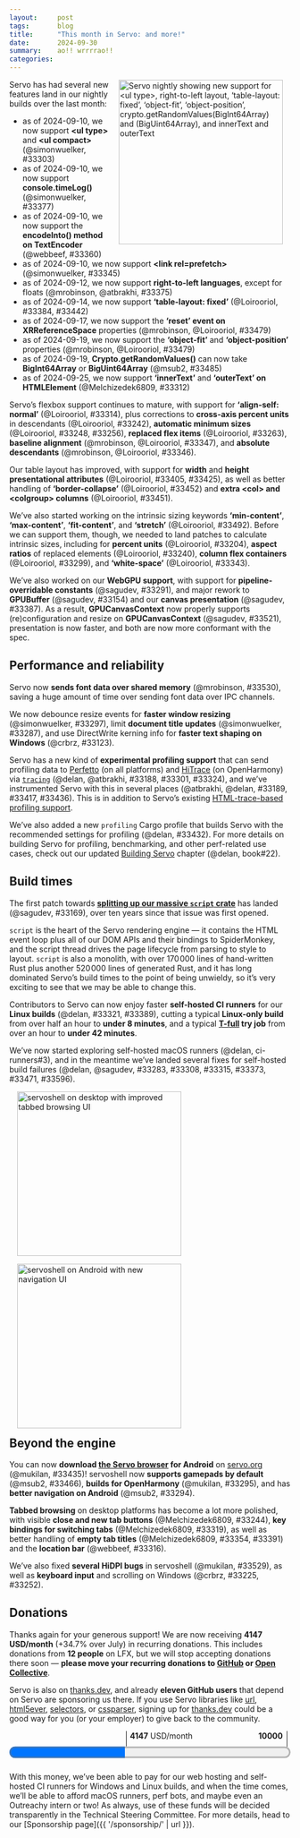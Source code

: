 ```yaml
---
layout:     post
tags:       blog
title:      "This month in Servo: and more!"
date:       2024-09-30
summary:    ao!! wrrrrao!!
categories:
---
```


<!--
- donations
    - opencollective 2005.00/month
    - github 2022.00/month
    - lfx 120/month (11 donors)
    - thanks.dev (11 donors)
- DONE new features
    - DONE ‘table-layout: fixed’ 33384 33442
    - DONE ‘object-fit’ and ‘object-position’ 33479
    - DONE innerText and outerText 33312
    - DONE console.timeLog 33377
    - DONE encodeInto() method on TextEncoder 33360
    - DONE Crypto.getRandomValues() now accepts BigInt64 and BigUint64 33485
    - DONE <link rel=prefetch> 33345
    - DONE <ul type> and <ul compact> 33303
    - SKIP <q cite> 33307
- rendering
    - DONE right-to-left support (except floats) 33375
    - absolute descendants of atomic inlines 33336
    - min/max-block-size block containers 33203
    - min/max-block-size floats 33241
    - DONE start work on min-content|max-content|fit-content|stretch 33492
    - correct ‘white-space: break-spaces’ with ‘word-break: keep-all’ 33376
    - ‘position: relative’ on <caption> 33426
    - more correct CustomEvent 33481
    - more correct requestAnimationForm delivery 33395
    - canvas width height? 33211
- DONE intrinsic sizes (min/max-content)
    - DONE block size for percentage descendants 33204
    - DONE replaced aspect ratio 33240
    - DONE column flex containers 33299
    - DONE ‘white-space: nowrap’ 33343
- DONE tables
    - DONE width and height attributes on table-related elements 33405 33425
    - DONE better handling of extra <col> and <colgroup> 33451
    - DONE better ‘border-collapse’ 33452
- fetch
    - send Accept-Encoding with Range header 33496
- DONE flexbox
    - DONE ‘align-self: normal’ 33314
    - DONE cross-axis percentages in flex items 33242
    - DONE automatic minimum sizes 33248
    - DONE automatic minimum sizes ‘aspect-ratio’ 33256
    - DONE replaced aspect ratio 33263
    - DONE correct baselines 33347
    - DONE absolute descendants of flex containers 33346
- DONE webgpu
    - SKIP(reverted) texture formats 33504
    - DONE GPUBuffer 33154
    - DONE destroy() method on GPUTexture 33534
    - DONE canvas presentation 33521
    - DONE pipeline-overridable constants in GPUProgrammableStage 33291
    - DONE faster uploads to webrender 33387
- DONE webxr
    - DONE reference space reset events 33460
- DONE servoshell
    - DONE nightly builds for android aarch64 33435
    - DONE gamepads now enabled by default 33466
    - DONE better navigation on android 33294
    - DONE windows keyboard input and scrolling 33225 33252
    - DONE fixed hidpi 33529
    - DONE now supports ohos 33295
    - DONE tab mouse x/+/middle-click 33244
    - DONE tab keyboard shortcuts 33319
    - DONE tab empty titles 33354 33391
    - DONE location when switching tabs 33316
- ohos
    - back forward 33206 33511
    - ffi vsync 33117
    - webgl 33257
- DONE perf
    - DONE faster window resizing 33297
    - DONE faster test shaping on windows 33123
    - DONE shared memory font data 33530
    - SKIP mach test-speedometer headless 33187 33247
    - DONE start(?) of splitting up script crate 33169
    - DONE experimental tracing support with perfetto 33188 33301
    - DONE ...and hitrace 33324
    - DONE ...and tracing events 33189 33417 33436
    - DONE profiling build profile 33432 book#22
    - DONE fixed excessive document title updates 33287
- upgrades
    - stylo 2024-09-02 33370 33472
    - wgpu 33266 33357 33506
    - mozjs 33536 33537
    - html5ever 0.29 xml5ever 0.20 33412
    - rust-version in Cargo.toml 33483
- crashes
    - duration underflow on finsandfoamfreediving.com 33341
    - devtools 33305 33381
    - large table column widths 33424
- DONE ci
    - DONE self-hosted linux 33321 33389
    - DONE self-hosted fixes 33283 33308 33315 33373 33471 33596

untriaged from last month:
>>> 2024-08-26T06:09:38Z
    e0e562137ce8d985c5bda8e65add5edb8409c25f	https://github.com/servo/servo/pull/33185	Add fallback value for data['message'] (#33185)
+   88d87702147b296de230c120e636fe97f8466e96	https://github.com/servo/servo/pull/33169	Use global exports from derives (#33169)
>>> 2024-08-27T06:07:55Z
    b6d5ac09b0b2acbb0f5b00232e53d0111a159063	https://github.com/servo/servo/pull/33114	mach: introduce `BuildTarget` abstraction (#33114)
+   4397d8a02156a009d16d8b79796b1e54ca635624	https://github.com/servo/servo/pull/33187	Add `dom.allow_scripts_to_close_windows` pref. (#33187)
>>> 2024-08-28T05:55:51Z
+   253723409022546475240b04843ed19ad321d847	https://github.com/servo/servo/pull/33206	ohos: Add FFI-APIs to navigate back and forward (#33206)
+   5d43d88b6c335bf786de910dacb5e898d51b961b	https://github.com/servo/servo/pull/33203	Respect min/max constraints in the block axis of block containers (#33203)
+   7fce24f9d54a015db7ee813fc16c74d2feacbb12	https://github.com/servo/servo/pull/33154	webgpu: Sync `GPUBuffer` (#33154)
>>> 2024-08-29T06:01:33Z
    c69acd184826b87d29a91c78b149cd413dec29bd	https://github.com/servo/servo/pull/33239	Fix run_dromaeo.py (#33239)
    fe4401000065185b4d4feca4bffc5dc469848b4a	https://github.com/servo/servo/pull/33205	mach: Extract binary select into common_command_arguments (#33205)
    bb5547a5d05b1f002d9cce3197cfb9cdcb71d33c	https://github.com/servo/servo/pull/33162	Fix panic in parser-reentrancy-customelement.window.js (#33162)
+   9639d36550a47bc66efcea2f05117efc318ad3c4	https://github.com/servo/servo/pull/33211	Remove `width` and `height` presentational hints for `<canvas>` (#33211)
>>> 2024-08-30T05:56:52Z
+   4bf941bc8a0eff281da668dbe550fb52c0e7a983	https://github.com/servo/servo/pull/33248	Fix automatic minimum size for column flexbox (#33248)
+   9ea02fa4b46e92c00d3efa252e36681729d385a0	https://github.com/servo/servo/pull/33252	Fix minibrowser scroll by keyboard (#33252)
+   99bd6afa81adc81b90b723fa8673f5992e7af722	https://github.com/servo/servo/pull/33225	Pass keyboard events to WebView on Windows (#33225)
+   8dd40ed2bd4411d73ca1661803635345c2d9c3c1	https://github.com/servo/servo/pull/33247	mach: Add `test-speedometer` command and `--bmf-output` to speedometer and dromaeo (#33247)
+   0643aa47089838353e80f6fd509cbe70d13af271	https://github.com/servo/servo/pull/33240	Handle aspect ratios in `ReplacedContent::inline_content_sizes` (#33240)
+   93abdf7cb56fa9db6aa160d63e8773292c5e7520	https://github.com/servo/servo/pull/33204	layout: Add an indefinite containing block for intrinsic sizing (#33204)
+   46dbe4ce320eb99e851dd422f624615e18c39e15	https://github.com/servo/servo/pull/33242	Obey min and max cross sizes of flex items (#33242)
+   59c74c874a082dc2c4652747d768498c2d03d3ee	https://github.com/servo/servo/pull/33241	Obey `min-block-size` and `max-block-size` in floats (#33241)

this month:
>>> 2024-08-31T05:55:56Z
+   3acc9edd82ce159a356bd88a26fd37b2b39d6a44	https://github.com/servo/servo/pull/33263	Fix various issues with replaced elements in flex layout (#33263)
+   4ae2610c24bfbd7acabf7ff327cf97d6df55c06f	https://github.com/servo/servo/pull/33123	fonts: Enable fast text shaping on Windows (#33123)
    6f333a8e299d84c98a07a0b708fe32f40aeeeb72	https://github.com/servo/servo/pull/33260	net: Stop using both versions of the `time` crate in the cookie code (#33260)
    1e9344cb5c4b8e050319791ce4d489a347a2875b	https://github.com/servo/servo/pull/33270	build(deps): bump tokio from 1.39.3 to 1.40.0 (#33270)
+   5e89643fa7864a4e40593c561ec3f16d590d52bf	https://github.com/servo/servo/pull/33266	chore: Update wgpu to 34bb9e4ceb45a5b1cfc5df6aa2b2e201cc55372c (#33266)
    a4ceb82ef5647050050184c0c76aa3fe7e0dbc7b	https://github.com/servo/servo/pull/33262	script: Stop using `time` in DOM timers (#33262)
+   8a0c7487e7853602bc38679eb78bef9347bd0d2c	https://github.com/servo/servo/pull/33117	ohos: Present on vsync signals (#33117)
    a58d8163197bd08b8cb568fd7057ff6b2f8e285e	https://github.com/servo/servo/pull/33259	net: Stop using legacy time in the HTTP and CORS caches (#33259)
    817a91f2acafd839a83bd8f627475fc1f29494c2	https://github.com/servo/servo/pull/33223	webgpu: Clean up `GPUCommandEncoders` and add some validation (#33223)
    83a40c51809cdac3c7d58731b555dc95cdc5c5bf	https://github.com/servo/servo/pull/33258	script: Stop using legacy `time` for `Document::reflow_timeout` (#33258)
+   cd8b803368fd917a474af15ab71c4b622a7c6154	https://github.com/servo/servo/pull/33256	Use the proper aspect ratio in flexbox (#33256)
>>> 2024-09-01T05:57:09Z
    3453d9fdadf3274bec73086b15204acf760b202a	https://github.com/servo/servo/pull/33274	Update web-platform-tests to revision b'5d8ec746ed021738e7ee0cee92ad1a1814ba00fe' (#33274)
>>> 2024-09-02T06:01:44Z
    35ca050bfb82b27cac0fe142768a4876759fced0	https://github.com/servo/servo/pull/33277	android: Fix install (#33277)
    a62612a025c619c4a7d0eab120a20dea9b69e306	https://github.com/servo/servo/pull/33279	Make all platforms use a delay during cookie tests. (#33279)
    12a782dc200b3a81ab9de4050a8cd8f2035522b8	https://github.com/servo/servo/pull/33268	build(deps): bump glslopt from 0.1.10 to 0.1.11 (#33268)
    06778e3643b8cea710def5ae0955a68070bdfcd9	https://github.com/servo/servo/pull/33269	build(deps): bump object from 0.36.3 to 0.36.4 (#33269)
    9fdaf9bf0c6958356b8e3b4f5d03f838c13c6307	https://github.com/servo/servo/pull/33271	Update FakeXRDevice to support updating bounds (#33271)
>>> 2024-09-03T06:07:36Z
    6c0394bc80963163f36dd273f8e6ed64b177dfa0	https://github.com/servo/servo/pull/33212	Impl PartialEq and Eq for DomObject (#33212)
+   31e84a8c484e74448c982f610abc42a8f8b7a9fb	https://github.com/servo/servo/pull/33257	ohos: Enable Webgl context creation on OH 5.0 (#33257)
    c9548d82efc5568ec66f67940b543f4709ceb152	https://github.com/servo/servo/pull/33281	bootstrap: Avoid needless sudo when pkgs are installed (#33281)
>>> 2024-09-05T06:07:10Z
    75c7712905c522f604a454dcb1c18b8e3f163d3b	https://github.com/servo/servo/pull/33318	webxr: Add some missing internal checks/validation (#33318)
    aadc212b95cdef2a25475f025aa7fab659dde646	https://github.com/servo/servo/pull/33306	jsstring_to_str should accept a NonNull argument for the JS string (#33306)
+   642c25d9a73b2c3fbe6f98a32bae5c7bdb6c448f	https://github.com/servo/servo/pull/33315	CI: use monitor API for self-hosted runners (#33315)
    00389cf00746e7e38ff704c867f3401440b3a462	https://github.com/servo/servo/pull/33302	Transform convert_* functions in gpuconvert.rs to From/TryFrom implementations (#33302)
+   c0ced7a524b1c487a0b38dcb1875f2fa7fe21097	https://github.com/servo/servo/pull/33301	Make tracing available on all platforms, with or without perfetto (#33301)
+   891562be8e295d616776315e08f0ffb2bbc97c92	https://github.com/servo/servo/pull/33244	servoshell: Add close buttons and increase interactivity of tabs (#33244)
+   3c6ca338327c5ee1db7cf7c83325771ad0a6b43d	https://github.com/servo/servo/pull/33291	webgpu: Support pipeline-overridable constants (#33291)
+   a976db3ec05304387055034cd1f2f3f3c5fb65f5	https://github.com/servo/servo/pull/33294	Update layout of servoshell android app (#33294)
+   961fcfc46de123e966362f985d64540af6521b9c	https://github.com/servo/servo/pull/33297	Only handle most recent resize event in script thread (#33297)
+   fc5f8e9237f95153b642846f8d89682cc4061573	https://github.com/servo/servo/pull/33307	Implement HTMLQuoteElement "cite" attribute (#33307)
    febb4f24c444dd5c85ca2ed41b633ddadbf24eb5	https://github.com/servo/servo/pull/33285	build(deps): bump syn from 2.0.76 to 2.0.77 (#33285)
+   ba7e53264d2daf1f2ca0157c645dbe477708c649	https://github.com/servo/servo/pull/33188	Add initial support for tracing and tracing-perfetto (#33188)
+   abe532dd2f7b9931a75f5c2a0925b09a2bfae730	https://github.com/servo/servo/pull/33308	CI: Force github hosted runners and remove concurrency on select-runner job (#33308)
+   27d87f104e015c1c661a4a7fc0741d2ccb32fde6	https://github.com/servo/servo/pull/33299	Fix intrinsic sizing of column flex containers (#33299)
+   e43e4778421be8ea30db9d5c553780c042161522	https://github.com/servo/servo/pull/33303	Implement compact/type attributes for HTMLUListElement (#33303)
    93cd8d1ba47838832327d88f00bb26c9cc5e7d77	https://github.com/servo/servo/pull/33284	build(deps): bump indexmap from 2.4.0 to 2.5.0 (#33284)
    e857cdf022f319ae3fbd54e10e279ab43485995b	https://github.com/servo/servo/pull/33290	Hack around DCO not in MQ (#33290)
+   4b96d8ef3648fd3bd47f3778e0ad06fdfea31b46	https://github.com/servo/servo/pull/33283	CI: label self-hosted runners with run id to aid debugging (#33283)
>>> 2024-09-06T05:59:08Z
    ebed9218f2907767ba3c9dd9f27f30a6a6e9f225	https://github.com/servo/servo/pull/33320	webgpu: Move actual Create* implementations from `GPUDevice` to Self (#33320)
    312cf0df08e8a5044d286734bfdf3d6f0caff8dd	https://github.com/servo/servo/pull/33282	script: Create a `CrossProcessInstant` to enable serializable monotonic time (#33282)
    35baf056f6feb9eccfe36854da88d4fc454b654d	https://github.com/servo/servo/pull/33333	build(deps): bump serde_json from 1.0.127 to 1.0.128 (#33333)
    5d30f8f3cc5f5ce418acbf0dbda48388de8b0dd3	https://github.com/servo/servo/pull/33332	build(deps): bump rustix from 0.38.35 to 0.38.36 (#33332)
    a59f295fa2f963914281de2996737fbbfd91d632	https://github.com/servo/servo/pull/33330	build(deps): bump wayland-scanner from 0.31.4 to 0.31.5 (#33330)
    004fd0281bcc55b24076a294e36efd44ee43067b	https://github.com/servo/servo/pull/33331	build(deps): bump wayland-client from 0.31.5 to 0.31.6 (#33331)
    5350edb6eae63b5da5e16cc34b69a7402c4f0049	https://github.com/servo/servo/pull/33329	build(deps): bump ohos-sys from 0.3.0 to 0.3.1 (#33329)
    0ee1a5e82c1ebb089d9e2c7c2fb6217ce1b8db20	https://github.com/servo/servo/pull/33328	build(deps): bump rustfix from 0.8.4 to 0.8.5 (#33328)
    aa8c8f8153b2c5f8d6e435e4f9dc5559bccbc9fd	https://github.com/servo/servo/pull/33326	build(deps): bump tokio-util from 0.7.11 to 0.7.12 (#33326)
    e271a47c0680d7796d49c20bc86b12e1f0a9d5a8	https://github.com/servo/servo/pull/33327	build(deps): bump wayland-backend from 0.3.6 to 0.3.7 (#33327)
    66544c39cccefa83ac16d3215bbee226923aafae	https://github.com/servo/servo/pull/33325	build(deps): bump tokio-stream from 0.1.15 to 0.1.16 (#33325)
+   7e493ba865ef7e748ce3b14d59117315a0ec8aee	https://github.com/servo/servo/pull/33316	minibrowser: Reset the location field when switching tabs (#33316)
    e6ee879d2af7ef473ec294ecb7b6eed2546c645e	https://github.com/servo/servo/pull/33317	build(deps): bump cc from 1.1.15 to 1.1.16 (#33317)
+   0f24b8c823ec57a6fad309dda4c36dbaab604e89	https://github.com/servo/servo/pull/33189	Add tracing events (#33189)
+   37e1c3385e03e1976aecfad3b558049c94ad9e76	https://github.com/servo/servo/pull/33314	Treat `align-self: normal` as `stretch` on flex items (#33314)
+   8263fe5495d2273cc876ebb9a7402f196292f5a4	https://github.com/servo/servo/pull/33319	Added some keyboard shortcuts for focusing tabs (#33319)
>>> 2024-09-07T05:58:52Z
    152e62022a8c69d28c217b0fce651fd2d02dc08f	https://github.com/servo/servo/pull/33348	Move convert_label to Into implementation (#33348)
    bc04f94a301b1575a1bca90e145778d3596e7b1b	https://github.com/servo/servo/pull/33351	build(deps): bump wayland-cursor from 0.31.5 to 0.31.6 (#33351)
    5d85f283c78e860f4fa6583f1d15b06e360db418	https://github.com/servo/servo/pull/33350	build(deps): bump cpufeatures from 0.2.13 to 0.2.14 (#33350)
    3fb4833c88705a3f6f17d39cd097218d7c5f3dd0	https://github.com/servo/servo/pull/33349	build(deps): bump bytemuck from 1.17.1 to 1.18.0 (#33349)
+   c24c7d8e4d52604dba755251f7222efcb07d738d	https://github.com/servo/servo/pull/33336	layout: Lay out absolutes in atomic containing blocks (#33336)
>>> 2024-09-08T05:52:58Z
    85823edd01e2636342a02e0bf3e2b51a54eea592	https://github.com/servo/servo/pull/33359	Update web-platform-tests to revision b'ec9b870fec350e59e9db48ae2858e914a07f38d6' (#33359)
    1c6fb1a7ba12f2af635ca7bdf7982b9b3757ef87	https://github.com/servo/servo/pull/33358	Set empty object as `console` prototype (#33358)
+   f3f96c3393edad9d576d9c4f64c57d75fa2902a2	https://github.com/servo/servo/pull/33347	layout: Do not use orthogonal baselines in flex layout (#33347)
+   a43e296436e6d6f139b312bdcbe3dc03d1ab3c6a	https://github.com/servo/servo/pull/33305	Fix devtool crashs after clicking `Enable connection prompt` (#33305)
+   567c3185f8d42898e754f85a63b51ad32680972d	https://github.com/servo/servo/pull/33357	chore: Update wgpu (#33357)
>>> 2024-09-10T06:06:42Z
    f1ad364ec2dacca3ec7d79830ef8da9f26fbf4e2	https://github.com/servo/servo/pull/33383	Fix reordering of table-header-group and table-footer-group (#33383)
+   193f5926171b59d5b8175621074e5d543f983a31	https://github.com/servo/servo/pull/33287	Send less title changes to the embedder (#33287)
    e5150dbda1f89ff07294dbd1ca4e8f4f08cf4874	https://github.com/servo/servo/pull/33386	Propagate `CanGc` from `Document::new()` (#33386)
+   10e5bb72d9e16655b625b8971e346ff479b17fd2	https://github.com/servo/servo/pull/33345	Initial support for `<link rel="prefetch">` (#33345)
    2993577ac0ea2638a1dde3cfb9e4cb7b45b542ae	https://github.com/servo/servo/pull/33380	script: Added missing spec step in `Location::SetHash` (#33380)
+   cc3c69b95364268610858f4a149d84c4cfee1a5f	https://github.com/servo/servo/pull/33377	implement `console.timeLog` (#33377)
+   8c0a566860cf0f43662dc9d6c3474ae194c1a9fc	https://github.com/servo/servo/pull/33381	Fix devtool crashs after entering window.location in console (#33381)
+   d169a82d2e146704db3d9eb2b5f9f49f9ef8b1da	https://github.com/servo/servo/pull/33346	layout: Implement proper absolute child position for flexbox (#33346)
+   a3a86d59132b03526217f570defd903221b6ba65	https://github.com/servo/servo/pull/33360	script: Implement `TextEncoder::encodeInto()` (#33360)
    52a447b1e37aea0712a5ef40a6e2c95f15148af4	https://github.com/servo/servo/pull/33379	android: make aarch64 the default target (#33379)
    8842fe9df580c4458d8ffe0247e49bae846ce6b6	https://github.com/servo/servo/pull/33355	script: Use `time@0.3` for input elements and do conversion in a &str trait (#33355)
    687f356db9dc0ac9f50cf172e5c44aca581d3ee7	https://github.com/servo/servo/pull/33367	webgpu: Factor out swapchain to separate file (#33367)
    938fd8c12fc2489303e12538d3e3585bd771141f	https://github.com/servo/servo/pull/33369	webxr: Update XRInputSource gamepad index to be -1 (#33369)
+   9cfbaf92e5bc80dca90f1226dbc4cdcfe025eeb3	https://github.com/servo/servo/pull/33373	CI: fix self-hosted runners in try-label builds (#33373)
    4d0bef0ac3d31a7ea5933b2fa8bc2118d0452ea9	https://github.com/servo/servo/pull/33371	Remove unused imports (#33371)
+   8bb739b818dc21a2ef71d56a3b97a040cc44f384	https://github.com/servo/servo/pull/33321	CI: use self-hosted runners for Linux build jobs (#33321)
    e70507ca403c9475a92b3c1b8230fad08c9c7ab2	https://github.com/servo/servo/pull/33366	tidy: Fix rustdoc warnings and add a tidy check for a common URL issue (#33366)
+   f6ae05007751968f90a702b15c8b5083453ad8c7	https://github.com/servo/servo/pull/33341	net: use saturating_sub when substracting durations to prevent underflows (#33341)
>>> 2024-09-11T06:04:00Z
    095590e2247517cf22e4aea7956f341a9a38b206	https://github.com/servo/servo/pull/33396	layout: Use `Au` in `ComputedValuesExt` (#33396)
    9346d9cc8d686d6bb7c96c427d4d7a0b1ac28142	https://github.com/servo/servo/pull/33398	Align Servo version between user agent string and servoshell about dialog (#33398)
    1b27a911af4ae4370baa1562e3d8773f390fa613	https://github.com/servo/servo/pull/33344	Make Crashtests with test-wait wait (#33344)
+   9d3d00989591d3250762525b901dee8253cde666	https://github.com/servo/servo/pull/33376	Allow breaking line after space with `white-space: break-spaces` (#33376)
+   6d6cd0f2dc395dc8dd50a0df1b54bee48d9b1ae6	https://github.com/servo/servo/pull/33324	Plumb selected tracing spans into hitrace (#33324)
+   d4be678a692bfa3ae6def528d939ca86cb884a4a	https://github.com/servo/servo/pull/33389	CI: fix self-hosted runners in Linux builds (#33389)
+   8286dd33a539fe063dd438f6ce74d9445a9c973a	https://github.com/servo/servo/pull/33354	script: fixed document title being set to Some("") instead of None (#33354)
+   7ec22306e80c85f2c3fc15bb83cec4170ec1a254	https://github.com/servo/servo/pull/33391	Fallback to the url if a tabs title is empty (#33391)
>>> 2024-09-12T05:57:32Z
    637770600fe23d9cb51091d9c53a408205677727	https://github.com/servo/servo/pull/33385	libservo: Improve finding python (#33385)
    08a4d751d7762fa36490998ba17bf3eece8d9bef	https://github.com/servo/servo/pull/33403	webxr: Update XRInputSource Gamepad handling, FakeXRInputController (#33403)
+   d9be9d6bd464c664e7ddad86937a9aa54a6c7baf	https://github.com/servo/servo/pull/33343	Handle all `white-space` values when intrinsically sizing an IFC (#33343)
    777fb81260ed10e016370dcd83fc750367e97535	https://github.com/servo/servo/pull/33411	Use raqote from crates.io and update canvas Cargo.toml (#33411)
    b42f5eaa17c897270e9de5dadc6ab19fb1dfff43	https://github.com/servo/servo/pull/33410	mach: remove python2 compatibility code (#33410)
    ed5dc43f160993ff491e2eab17fae1db872ed964	https://github.com/servo/servo/pull/33406	layout: Reverse space-between alignment properly for absolute children of flex containers (#33406)
    68246df89ec0055312ecbcff35ad9a1e7d381e84	https://github.com/servo/servo/pull/33408	fix clean-cargo-cache command (#33408)
+   23b0dc603c02db990ba793f61dbb6f82066416a8	https://github.com/servo/servo/pull/33395	Raf delivery: run rafs for all pipeline if tick received for any. (#33395)
    9175e598adcf33097cd6bd29a1e2b428d564c295	https://github.com/servo/servo/pull/33400	Let table-related boxes adjust their `overflow` values (#33400)
+   027fc53e2fa6b5d15f0e73e6685266b77e993a35	https://github.com/servo/servo/pull/33375	layout: Right-to-left support for other layout modes (#33375)
    bc8d8b62c3017dbdb413a636b80bc3a2df0172d6	https://github.com/servo/servo/pull/33394	Stop using `time@0.1` in Servo (#33394)
>>> 2024-09-13T06:08:20Z
    03abf7751aead3d42f5a4e2207567dd3012cee96	https://github.com/servo/servo/pull/33428	compositor: Do not allow script to scroll past maximum scroll node offsets (#33428)
    db0aee6b58509401642712d18418c9150ca2cc18	https://github.com/servo/servo/pull/33427	layout: `<th>` should have `text-align: center` when the child of an element with `text-align: initial` (#33427)
    219a2f20388daf30038b6bd718ff557698f2c931	https://github.com/servo/servo/pull/33429	Cleanup after #33396 (#33429)
+   dc018b5f9f0cbdede459a0236743e39df24cb018	https://github.com/servo/servo/pull/33384	Add support for `table-layout: fixed` (#33384)
+   52e495c1a698826c494ece7c3a58dad37d847eb2	https://github.com/servo/servo/pull/33424	Avoid crash with large table column widths (#33424)
+   b048bf80a40afe275d1052e57ba1bcd7701db03c	https://github.com/servo/servo/pull/33425	Accept zero values on some `width`/`height` attributes on table elements (#33425)
+   4839cdf1764eac2b520692d2b9c3da002b509d01	https://github.com/servo/servo/pull/33405	Add `width` and `height` presentational hints for table-related elements (#33405)
    37ab4b98259d45c9efd3645ebc961ca518adb5c6	https://github.com/servo/servo/pull/33421	chore: Fix two compiler warnings (#33421)
+   b1486d311aca665b62c7d48ee32660f55e8ad7cb	https://github.com/servo/servo/pull/33412	Upgrade to html5ever 0.29 and xml5ever 0.20 (#33412)
    747e562ff098c5eca6941c210ecd87180600610b	https://github.com/servo/servo/pull/33407	Make CanGc derive Copy and Clone (#33407)
>>> 2024-09-14T06:04:03Z
    6a3cdc47ec61e9d5122dd68aba8c75c00c9e5051	https://github.com/servo/servo/pull/33418	Improve spec conformance around request header validation (#33418)
    6071b4a96187b0f4d9f683e60878f39145c457ab	https://github.com/servo/servo/pull/33448	build(deps): bump serde from 1.0.209 to 1.0.210 (#33448)
    6539a889c71d7773819385e7aabebe5941bb37c0	https://github.com/servo/servo/pull/33447	build(deps): bump anyhow from 1.0.86 to 1.0.88 (#33447)
    db09ddacabd7ca1513c6d2e004ee4e099bf11998	https://github.com/servo/servo/pull/33449	build(deps): bump memmap2 from 0.9.4 to 0.9.5 (#33449)
+   a2b8bdb903c9bd3c76ff6a0491cb264df0dcabb5	https://github.com/servo/servo/pull/33442	Allow table-layout:fixed to shrink cells to less than the border+padding (#33442)
    b4a0a240a7b67ecc6712178b871eef1308173d80	https://github.com/servo/servo/pull/33443	build(deps): bump unicode-ident from 1.0.12 to 1.0.13 (#33443)
    8b32bdac26c11769521dd7dacd8312b7f2ca6b61	https://github.com/servo/servo/pull/33444	build(deps): bump cc from 1.1.16 to 1.1.18 (#33444)
    3d3f8e6dbd7edd806b97ebd9adf54ecd0a6cfa33	https://github.com/servo/servo/pull/33446	build(deps): bump backtrace from 0.3.73 to 0.3.74 (#33446)
    02dd483ff7fc6ce3dc7e1cb470e70e1947fea877	https://github.com/servo/servo/pull/33441	build(deps): bump error-code from 3.2.0 to 3.3.1 (#33441)
    cf501d582ad7b77f0f294e8406414dbfef35773b	https://github.com/servo/servo/pull/33439	build(deps): bump rustix from 0.38.36 to 0.38.37 (#33439)
    11fba78963c6904927c06ad0dba7c0f831806454	https://github.com/servo/servo/pull/33445	build(deps): bump xml-rs from 0.8.21 to 0.8.22 (#33445)
    fa8752df6a2c9cdec3d9108614bf2bf9b713626b	https://github.com/servo/servo/pull/33438	Fix precision issue with line heights (#33438)
+   a76daaf04c121b70c9b0f3883b682983d676ff7f	https://github.com/servo/servo/pull/33370	Upgrade stylo to 2024-09-02 (#33370)
+   261d60e456b678939b8a0ceff4d8eafcd44e582e	https://github.com/servo/servo/pull/33387	webgpu: Do one allocation less on presentation by keeping GPUBuffer mapped (#33387)
    f76692035b841661e9f0c4afa7f3651f2bfe91b8	https://github.com/servo/servo/pull/33420	uses app units in display_list (#33420)
    52f89c95b9decf86b445f311b8c04412d8c1754f	https://github.com/servo/servo/pull/33433	Fix inset box-shadow to use the padding box (#33433)
    6e80a34d09e8bb22bdac5feeff4cf30b571987ff	https://github.com/servo/servo/pull/33431	Simplify table logic in effective_ovherflow() (#33431)
+   497df024b185feb7370d3f9ebca10e18e7585099	https://github.com/servo/servo/pull/33417	Trace more functions by adding perfetto tracing events (#33417)
>>> 2024-09-15T06:01:13Z
    9f2306f76095cf81d299d0c977490803f5703c75	https://github.com/servo/servo/pull/33461	Update web-platform-tests to revision b'4c3d068f942231dc905ea283e4f82bd70801c37c' (#33461)
    ed908f3fd418f51f27dd0e063f1851863018354c	https://github.com/servo/servo/pull/33458	Fix rustdoc problems (#33458)
    97495e45f8a19f8772cca4035d6521762f94640d	https://github.com/servo/servo/pull/33456	libservo: Don't set features of log (#33456)
    f8ca5c31946e11dd298ccb9da1fa76fda9c2066e	https://github.com/servo/servo/pull/33454	Fix packaging when cross compiling (#33454)
    ed6b1b5e6a5002bdeab51214576b50b10822b5f8	https://github.com/servo/servo/pull/33453	clippy: Fix suggestions in `script`, `libservo`, and `servoshell` (#33453)
>>> 2024-09-16T05:51:39Z
>>> 2024-09-16T14:56:31Z
+   ea109d549023e01b97e510088871a351b9ec7543	https://github.com/servo/servo/pull/33435	android: publish nightly builds for aarch64 (#33435)
    5b6a9110c7c79159c3150f7f9739f67f271cb0c0	https://github.com/servo/servo/pull/33469	Clear `self.pending_whitespace.max_content` in `forced_line_break()` (#33469)
    10c64820e817ce47fae26b6a7925320f5fa9299d	https://github.com/servo/servo/pull/33434	chore: update script to use phf 0.11 (#33434)
    7df30f3788a14baa590c9123f5e1616ccfe0a0f0	https://github.com/servo/servo/pull/33468	Replace .map_or(false with Option::is_some_and (#33468)
+   236cae9ce53019036710032a980966542a64fbce	https://github.com/servo/servo/pull/33436	Add perfetto tracing events to fonts (#33436)
+   b12cebd1ac3b2bc809e5ac69f708cf61b515590d	https://github.com/servo/servo/pull/33452	Small improvements for table border collapse (#33452)
+   679afe519591c3c36036154afb1e9b6d73ffa1ac	https://github.com/servo/servo/pull/33451	Do not remove extra columns at the end of the table (#33451)
    17f796dfc133f6dbe744fd04ad70bbff06c7a7d5	https://github.com/servo/servo/pull/33450	Let `LengthPercentage::maybe_to_used_value()` accept `Option<Au>` (#33450)
>>> 2024-09-17T06:11:48Z
+   f8e0fde044c257943ee0e3c0213230a69fb9a432	https://github.com/servo/servo/pull/33460	webxr: Implement reference space reset events (#33460)
    b0cae28c837656a6c5fc1418543adc95d539bfde	https://github.com/servo/servo/pull/33478	build(deps): bump unicode-segmentation from 1.11.0 to 1.12.0 (#33478)
    4405b260351f2a1768db3ecf65a4a5c935332096	https://github.com/servo/servo/pull/33477	build(deps): bump arrayref from 0.3.8 to 0.3.9 (#33477)
    f255393a45a7328b8978dab33cce52e5356ae3d5	https://github.com/servo/servo/pull/33476	build(deps): bump iana-time-zone from 0.1.60 to 0.1.61 (#33476)
    594342224df674df704b1d45eb2299da46b8e0ba	https://github.com/servo/servo/pull/33474	build(deps): bump anyhow from 1.0.88 to 1.0.89 (#33474)
    8d29515a30b143ef30794c3b405a6acfc14eca91	https://github.com/servo/servo/pull/33473	build(deps): bump cc from 1.1.18 to 1.1.19 (#33473)
    06bf6124c4aa5effb57fcb00bbd758e6bc457296	https://github.com/servo/servo/pull/33457	webgpu: Use `PresentationBufferState` instead of bucketing buffer_ids per state (#33457)
+   3b33ef0cfad829b2e62f3184859ab46944ec424d	https://github.com/servo/servo/pull/33472	Bump Stylo from 6059306e6 to 25daa6b91 (#33472)
>>> 2024-09-18T06:03:40Z
    7eda58ea6dcf7bcc54f6c02766e641c209ed7cb6	https://github.com/servo/servo/pull/33484	build(deps): bump cc from 1.1.19 to 1.1.20 (#33484)
+   aa0029c11c797693dd2e8b31c4da3f7f16377511	https://github.com/servo/servo/pull/33483	Add `rust-version` to all `Cargo.toml` files (#33483)
+   25bce9f6b9b8dfa138044c45adc33c9c32bf5fba	https://github.com/servo/servo/pull/33471	CI: fix self-hosted runner timeout detection (#33471)
+   7cbc5f6ee61102864528eed513e399f256b4e5cb	https://github.com/servo/servo/pull/33481	Update CustomEvent webidl interface (#33481)
+   4c3b3529a800778c46bcb92018df6f5c895f70bc	https://github.com/servo/servo/pull/33466	servoshell: Update gilrs version, enable gamepad pref by default (#33466)
>>> 2024-09-19T06:11:13Z
    05b2aa29c310c806507c580f1a25b1321f91927e	https://github.com/servo/servo/pull/33494	build(deps): bump cc from 1.1.20 to 1.1.21 (#33494)
    5c070ee3895948543cfa3aa84347b7cc19e0e9ad	https://github.com/servo/servo/pull/33493	build(deps): bump bytes from 1.7.1 to 1.7.2 (#33493)
    777a3ec13f6a2c519e8688124fb34030fbb9623f	https://github.com/servo/servo/pull/33490	Append the Sec-Purpose header for prefetch requests (#33490)
    aa5bf94b35fb796a8f95784b6848364233db6cdf	https://github.com/servo/servo/pull/33487	dom: Append stream chunks in the correct order. (#33487)
    313fc663a6d3076349a1170f9dabc953922ea278	https://github.com/servo/servo/pull/33488	android/ohos: Fix wrong production cfg (#33488)
+   bd632fc8144e347db7452c8013137e6a16e30bd1	https://github.com/servo/servo/pull/33479	layout: Add support for `object-fit` and `object-position` (#33479)
+   632d83270498f6cb2e9d284503d86607f250b80e	https://github.com/servo/servo/pull/33485	Add checks for BigInt/BigUint in getRandomValues (#33485)
>>> 2024-09-20T05:55:37Z
    457d37d94ee6966cad377c373d333a00c637e1ae	https://github.com/servo/servo/pull/33501	build(deps): bump unicode-xid from 0.2.5 to 0.2.6 (#33501)
+   ef229b93863b7b1f1f718c4f1fbb755d0136e40d	https://github.com/servo/servo/pull/33426	layout: Ensure that `<caption>`'s support `position: relative` (#33426)
+   eecf5bdea16581f201d674a9079a888858ec84bc	https://github.com/servo/servo/pull/33432	Add a profiling build profile in Cargo (#33432)
+   06f0893b9496452f2c2937fac76ce36bd12604cb	https://github.com/servo/servo/pull/33496	fetch: add an accept encoding header when the range header exists (#33496)
>>> 2024-09-21T05:58:08Z
+   24ad2a05268ebc21b5ad127dac28d1e6f880512c	https://github.com/servo/servo/pull/33506	chore: Update wgpu (#33506)
    28d28d0a0a9c9ee2acf45593b9e6c0288857f0a9	https://github.com/servo/servo/pull/33507	build(deps): bump unicode-script from 0.5.6 to 0.5.7 (#33507)
    d98f9787a909e0343d74136a042c81043d7097b8	https://github.com/servo/servo/pull/33505	build(deps): bump unicode-width from 0.1.13 to 0.1.14 (#33505)
+   9597390d2bc6f68492cc9fae6287d0a456cdb3c1	https://github.com/servo/servo/pull/33492	Enable min-content, max-content, fit-content and stretch (#33492)
+   4bde9af5159b18eba1b65256de0d2dda328a1eb2	https://github.com/servo/servo/pull/33504	webgpu: Support more `TextureFormat`s in `GPUCanvasContext.configure()` (#33504)
+   157e28c59b34ec8c7334161fda658cbbb1e66a25	https://github.com/servo/servo/pull/33295	openharmony: add servoshell for ohos (#33295)
>>> 2024-09-22T06:00:44Z
    8276673bae999c3e74d71c81ca84842ed1365c89	https://github.com/servo/servo/pull/33515	Update web-platform-tests to revision b'8e164c249d2b93a4234a2710a5e2cc5a16fab499' (#33515)
    f986160ed405817160e89b178e8e3b372132e792	https://github.com/servo/servo/pull/33510	fix many clippy warnings (#33510)
    4e4b137eaa242fea4356e30b36f9ef3262781968	https://github.com/servo/servo/pull/33508	bindings: Allow Guard to take multiple conditions, check for SecureContext in ConstructorEnabled (#33508)
>>> 2024-09-23T05:56:50Z
+   d3d6a22d27df5095c3342249d0eea0bce153cbe1	https://github.com/servo/servo/pull/33511	ohos: Add back and fwd button to vendored app (#33511)
    188fa329eb3b163cc6028a9b34f9647a16539582	https://github.com/servo/servo/pull/33514	Stop sending EmbedderMsg::WebViewOpened from WindowProxy (#33514)
    3e29131d642b3273fe4f302f9a29602289ae8616	https://github.com/servo/servo/pull/33519	Add `HTMLCanvasDataSource::Empty` that represent transparent black instead of `HTMLCanvasDataSource::Image(None)` (#33519)
    bab769a7cff3309819fb0efb60b279b53e483165	https://github.com/servo/servo/pull/33517	reuse ImageKey for gpucanvascontext (#33517)
    3a0d27b2312c6396e85178615290ac2ec3592ce1	https://github.com/servo/servo/pull/33509	webgl: Update IDL exposed members (#33509)
>>> 2024-09-25T06:08:25Z
    2c6d9a190f947ca6fe58a06d2549c4924e678d3a	https://github.com/servo/servo/pull/33535	build(deps): bump libc from 0.2.158 to 0.2.159 (#33535)
+   e73416b54ed0042473b475fb6cc7aa6cb17c48b5	https://github.com/servo/servo/pull/33536	Bump mozjs to 128.0-10 (#33536)
+   ba67a0a4fbd512cb14f4bda80b2c64dc27433cdd	https://github.com/servo/servo/pull/33529	servoshell: fix issues related to HiDPI (#33529)
+   dbd1666b17b22130bcce75e6255f376e6fbe256c	https://github.com/servo/servo/pull/33312	Layout: Implement innerText/outerText (#33312)
    88ffe9f7a56ef0981805a7b8264f870947cebcf5	https://github.com/servo/servo/pull/33513	ohos: Bundle resource files in hap (#33513)
    ff86771b481bb241d85a913ca923b5d31ed8352c	https://github.com/servo/servo/pull/33524	build(deps): bump quick-xml from 0.36.1 to 0.36.2 (#33524)
    5d9b316dd70cb31789d59fb316d588cb896a5c86	https://github.com/servo/servo/pull/33525	build(deps): bump pkg-config from 0.3.30 to 0.3.31 (#33525)
    a1d4edb3809b8e773d8e018f5c8f3edec040b5d3	https://github.com/servo/servo/pull/33523	build(deps): bump thiserror from 1.0.63 to 1.0.64 (#33523)
    a165982622de1064c38480e5489e5dfd2bb81bec	https://github.com/servo/servo/pull/33462	Properly track `rel` keywords for `<a>`/`<area>`/`<form>` elements (#33462)
>>> 2024-09-26T06:05:16Z
    a97afebdcc7a06201638c45a9c7e4b7aab25203a	https://github.com/servo/servo/pull/33548	Avoid unnecessary recomputation of `inline-size` being `auto` (#33548)
    01ed5064dee128abe4818f13e95124b528c04f19	https://github.com/servo/servo/pull/33547	fonts: Fix a couple warnings introduced by recent changes (#33547)
    6725f716e73132798d0501675d8a7c42174ddb8b	https://github.com/servo/servo/pull/33544	layout: Switch `.len()` comparison to `is_empty()` in `components/layout_2020/query.rs`. (#33544)
    ac567645a75630830a99d90946e0e96d0a759ead	https://github.com/servo/servo/pull/33541	fonts: Simplify `FontContext` in two ways that affect the unit test (#33541)
    1daa0b4fc7a45f0020e6677c4e67fd78dd4f3eec	https://github.com/servo/servo/pull/33546	build(deps): bump tar from 0.4.41 to 0.4.42 (#33546)
    531fb3bc135bb4934a3317643875af2ac484199d	https://github.com/servo/servo/pull/33537	Bump mozjs to 128.0-12 (#33537)
    64f32f7ab36846d2536a74b6184ba1adfbdb3495	https://github.com/servo/servo/pull/33540	fonts: Make fast shaping determination platform-independent (#33540)
+   6f797709cfcd7ff4e824d95e8373b81ad2c88473	https://github.com/servo/servo/pull/33534	webgpu: destroy GPUTexture without erroring (#33534)
    43d92ecbcbb297906f2d7d5735eaffbefdd6cfeb	https://github.com/servo/servo/pull/33527	Use `ContentSizes::shrink_to_fit` when possible (#33527)
+   ade902207fc1f941fc77fa47bff1db0375ed7220	https://github.com/servo/servo/pull/33530	fonts: Use `IpcSharedMemory` to send font data (#33530)
>>> 2024-09-27T06:07:33Z
    fa0521481beb3f8e8b2516ce5855363b7b674d1f	https://github.com/servo/servo/pull/33557	Update ipc-channel and de-dupe windows (#33557)
    a212464a8427db95844ab22eb5ef6f6b3a0fc800	https://github.com/servo/servo/pull/33555	build(deps): bump serde_spanned from 0.6.7 to 0.6.8 (#33555)
    0cefee48e125c3f392e44bd1ae161d41d7246808	https://github.com/servo/servo/pull/33550	Fix table track constrainedness (#33550)
    1346643727336485b8ee19b3db6d4a28366e89f1	https://github.com/servo/servo/pull/33549	Assert that we don't get malformed ContentSizes in tables (#33549)
    7fdaccde5501283708503e9a64efa578ac9ae7f7	https://github.com/servo/servo/pull/33512	ohos: Support product flavors (#33512)
-->

<figure class="_figr"><a href="{{ '/img/blog/september-2024.png' | url }}"><img src="{{ '/img/blog/september-2024.png' | url }}"
    alt="Servo nightly showing new support for <ul type>, right-to-left layout, ‘table-layout: fixed’, ‘object-fit’, ‘object-position’, crypto.getRandomValues(BigInt64Array) and (BigUint64Array), and innerText and outerText"></a></figure>

<span class=_floatmin></span>Servo has had several new features land in our nightly builds over the last month:

- as of 2024-09-10, we now support **&lt;ul type>** and **&lt;ul compact>** (@simonwuelker, #33303)
- as of 2024-09-10, we now support **console.timeLog()** (@simonwuelker, #33377)
- as of 2024-09-10, we now support the **encodeInto() method on TextEncoder** (@webbeef, #33360)
- as of 2024-09-10, we now support **&lt;link rel=prefetch>** (@simonwuelker, #33345)
- as of 2024-09-12, we now support **right-to-left languages**, except for floats (@mrobinson, @atbrakhi, #33375)
- as of 2024-09-14, we now support **‘table-layout: fixed’** (@Loirooriol, #33384, #33442)
- as of 2024-09-17, we now support the **‘reset’ event on XRReferenceSpace** properties (@mrobinson, @Loirooriol, #33479)
- as of 2024-09-19, we now support the **‘object-fit’** and **‘object-position’** properties (@mrobinson, @Loirooriol, #33479)
- as of 2024-09-19, **Crypto.getRandomValues()** can now take **BigInt64Array** or **BigUint64Array** (@msub2, #33485)
- as of 2024-09-25, we now support **‘innerText’** and **‘outerText’ on HTMLElement** (@Melchizedek6809, #33312)

Servo’s flexbox support continues to mature, with support for **‘align-self: normal’** (@Loirooriol, #33314), plus corrections to **cross-axis percent units** in descendants (@Loirooriol, #33242), **automatic minimum sizes** (@Loirooriol, #33248, #33256), **replaced flex items** (@Loirooriol, #33263), **baseline alignment** (@mrobinson, @Loirooriol, #33347), and **absolute descendants** (@mrobinson, @Loirooriol, #33346).

Our table layout has improved, with support for **width** and **height presentational attributes** (@Loirooriol, #33405, #33425), as well as better handling of **‘border-collapse’** (@Loirooriol, #33452) and **extra &lt;col> and &lt;colgroup> columns** (@Loirooriol, #33451).

We’ve also started working on the intrinsic sizing keywords **‘min-content’**, **‘max-content’**, **‘fit-content’**, and **‘stretch’** (@Loirooriol, #33492).
Before we can support them, though, we needed to land patches to calculate intrinsic sizes, including for **percent units** (@Loirooriol, #33204), **aspect ratios** of replaced elements (@Loirooriol, #33240), **column flex containers** (@Loirooriol, #33299), and **‘white-space’** (@Loirooriol, #33343).

We’ve also worked on our **WebGPU support**, with support for **pipeline-overridable constants** (@sagudev, #33291), and major rework to **GPUBuffer** (@sagudev, #33154) and our **canvas presentation** (@sagudev, #33387).
As a result, **GPUCanvasContext** now properly supports (re)configuration and resize on **GPUCanvasContext** (@sagudev, #33521), presentation is now faster, and both are now more conformant with the spec.

## Performance and reliability

Servo now **sends font data over shared memory** (@mrobinson, #33530), saving a huge amount of time over sending font data over IPC channels.

We now debounce resize events for **faster window resizing** (@simonwuelker, #33297), limit **document title updates** (@simonwuelker, #33287), and use DirectWrite kerning info for **faster text shaping on Windows** (@crbrz, #33123).

Servo has a new kind of **experimental profiling support** that can send profiling data to [Perfetto](https://ui.perfetto.dev) (on all platforms) and [HiTrace](https://github.com/openharmony/hiviewdfx_hitrace) (on OpenHarmony) via [`tracing`](https://tracing.rs) (@delan, @atbrakhi, #33188, #33301, #33324), and we’ve instrumented Servo with this in several places (@atbrakhi, @delan, #33189, #33417, #33436).
This is in addition to Servo’s existing [HTML-trace-based profiling support](https://book.servo.org/hacking/profiling.html#generating-timelines).

We’ve also added a new `profiling` Cargo profile that builds Servo with the recommended settings for profiling (@delan, #33432).
For more details on building Servo for profiling, benchmarking, and other perf-related use cases, check out our updated [Building Servo](https://book.servo.org/hacking/building-servo.html#build-profiles) chapter (@delan, book#22).

## Build times

The first patch towards [**splitting up our massive `script` crate**](https://github.com/servo/servo/issues/1799) has landed (@sagudev, #33169), over ten years since that issue was first opened.

`script` is the heart of the Servo rendering engine — it contains the HTML event loop plus all of our DOM APIs and their bindings to SpiderMonkey, and the script thread drives the page lifecycle from parsing to style to layout.
`script` is also a monolith, with over 170 000 lines of hand-written Rust plus another 520 000 lines of generated Rust, and it has long dominated Servo’s build times to the point of being unwieldy, so it’s very exciting to see that we may be able to change this.

Contributors to Servo can now enjoy faster **self-hosted CI runners** for our **Linux builds** (@delan, #33321, #33389), cutting a typical **Linux-only build** from over half an hour to **under 8 minutes**, and a typical **[T-full](https://book.servo.org/contributing.html#running-tests-in-pull-requests) try job** from over an hour to **under 42 minutes**.

We’ve now started exploring self-hosted macOS runners (@delan, ci-runners#3), and in the meantime we’ve landed several fixes for self-hosted build failures (@delan, @sagudev, #33283, #33308, #33315, #33373, #33471, #33596).

<figure class="_figl"><a href="{{ '/img/blog/servoshell-tabs-september-2024.png' | url }}"><img src="{{ '/img/blog/servoshell-tabs-september-2024.png' | url }}"
    alt="servoshell on desktop with improved tabbed browsing UI"></a></figure>

<figure class="_figl" style="clear: left;"><a href="{{ '/img/blog/servoshell-android-september-2024.png' | url }}"><img src="{{ '/img/blog/servoshell-android-september-2024.png' | url }}"
    alt="servoshell on Android with new navigation UI"></a></figure>

## <span class=_floatmin></span>Beyond the engine

You can now **download [the Servo browser](https://book.servo.org/running-servoshell.html) for Android** on [servo.org](https://servo.org) (@mukilan, #33435)!
servoshell now **supports gamepads by default** (@msub2, #33466), **builds for OpenHarmony** (@mukilan, #33295), and has **better navigation on Android** (@msub2, #33294).

**Tabbed browsing** on desktop platforms has become a lot more polished, with visible **close and new tab buttons** (@Melchizedek6809, #33244), **key bindings for switching tabs** (@Melchizedek6809, #33319), as well as better handling of **empty tab titles** (@Melchizedek6809, #33354, #33391) and the **location bar** (@webbeef, #33316).

We’ve also fixed **several HiDPI bugs** in servoshell (@mukilan, #33529), as well as **keyboard input** and scrolling on Windows (@crbrz, #33225, #33252).

## Donations

Thanks again for your generous support!
We are now receiving **4147 USD/month** (+34.7% over July) in recurring donations.
This includes donations from **12 people** on LFX, but we will stop accepting donations there soon — **please move your recurring donations to [GitHub](https://github.com/sponsors/servo) or [Open Collective](https://opencollective.com/servo)**.

Servo is also on [thanks.dev](https://thanks.dev), and already **eleven GitHub users** that depend on Servo are sponsoring us there.
If you use Servo libraries like [url](https://crates.io/crates/url/reverse_dependencies), [html5ever](https://crates.io/crates/html5ever/reverse_dependencies), [selectors](https://crates.io/crates/selectors/reverse_dependencies), or [cssparser](https://crates.io/crates/cssparser/reverse_dependencies), signing up for [thanks.dev](https://thanks.dev) could be a good way for you (or your employer) to give back to the community.

<figure class="_fig" style="width: 100%; margin: 1em 0;"><div class="_flex" style="height: calc(1lh + 3em); flex-flow: column nowrap; text-align: left;">
    <div style="position: relative; text-align: right;">
        <div style="position: absolute; margin-left: calc(100% * 4147 / 10000); padding-left: 0.5em;"><strong>4147</strong> USD/month</div>
        <div style="position: absolute; margin-left: calc(100% * 4147 / 10000); height: calc(1lh + 1.5em); border-left: 1px solid;"></div>
        <div style="position: absolute; margin-left: calc(100% - 0.5em); height: calc(1lh + 1.5em); border-left: 1px solid;"></div>
        <div style="padding-right: 1em;"><strong>10000</strong><!-- USD/month --></div>
    </div>
    <progress value="4147" max="10000" style="transform: scale(3); transform-origin: top left; width: calc(100% / 3);"></progress>
</div></figure>

With this money, we’ve been able to pay for our web hosting and self-hosted CI runners for Windows and Linux builds, and when the time comes, we’ll be able to afford macOS runners, perf bots, and maybe even an Outreachy intern or two!
As always, use of these funds will be decided transparently in the Technical Steering Committee.
For more details, head to our [Sponsorship page]({{ '/sponsorship/' | url }}).

<style>
    /* guaranteed minimum width for first paragraph after a float */
    ._floatmin {
        display: block;
        width: 13em;
        overflow: hidden;
    }
    ._none {
        display: none;
    }
    ._fig:not(#specificity) {
        width: 33em;
        max-width: 100%;
        margin: 1em auto;
    }
    ._fig > ._flex {
        display: flex;
    }
    ._fig table {
        text-align: initial;
    }
    ._fig figcaption._notes {
        text-align: left;
        width: max-content;
        max-width: 100%;
    }
    ._figl:not(#specificity),
    ._figr:not(#specificity) {
        margin: 0 1em 1em;
    }
    ._figl {
        float: left;
        max-width: 100%;
    }
    ._figr {
        float: right;
        max-width: 100%;
    }
    ._figl > figcaption,
    ._figr > figcaption,
    ._figl > iframe,
    ._figr > iframe,
    ._figl > video,
    ._figr > video,
    ._figl > a > img,
    ._figr > a > img {
        width: 21em;
        max-width: 100%;
    }
    ._runin {
        margin-bottom: 1em;
    }
    ._runin > p,
    ._runin > h2 {
        display: inline;
    }
    ._correction {
        max-width: 33em;
        margin: 1em auto;
        border-bottom: 1px solid;
        padding-bottom: 1em;
    }
    ._note {
        margin: 1em 1em;
        border-left: 1px solid;
        padding-left: 1em;
        opacity: 0.75;
    }
</style>
